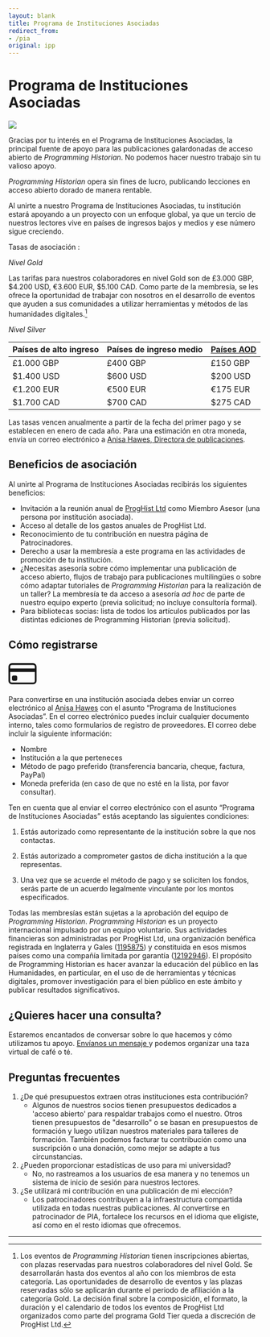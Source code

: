 ```yaml
---
layout: blank
title: Programa de Instituciones Asociadas
redirect_from: 
- /pia
original: ipp
---
```




# Programa de Instituciones Asociadas

<img src="{{site.baseurl}}/images/supporters-ipp.png" class="garnish rounded float-left" />

Gracias por tu interés en el Programa de Instituciones Asociadas, la principal fuente de apoyo para las publicaciones galardonadas de acceso abierto de *Programming Historian*. No podemos hacer nuestro trabajo sin tu valioso apoyo.  

*Programming Historian* opera sin fines de lucro, publicando lecciones en acceso abierto dorado de manera rentable.

Al unirte a nuestro Programa de Instituciones Asociadas, tu institución estará apoyando a un proyecto con un enfoque global, ya que un tercio de nuestros lectores vive en países de ingresos bajos y medios y ese número sigue creciendo. 

Tasas de asociación :

_Nivel Gold_

Las tarifas para nuestros colaboradores en nivel Gold son de £3.000 GBP, $4.200 USD, €3.600 EUR, $5.100 CAD. Como parte de la membresía, se les ofrece la oportunidad de trabajar con nosotros en el desarrollo de eventos que ayuden a sus comunidades a utilizar herramientas y métodos de las humanidades digitales.[^1]

_Nivel Silver_

| Países de alto ingreso | Países de ingreso medio | [Países AOD](http://www.oecd.org/dac/financing-sustainable-development/development-finance-standards/daclist.htm) |
| --- | --- | --- |
| £1.000 GBP  | £400 GBP | £150 GBP     |
| $1.400 USD  | $600 USD | $200 USD     |
| €1.200 EUR  | €500 EUR | €175 EUR     |
| $1.700 CAD  | $700 CAD | $275 CAD     |

Las tasas vencen anualmente a partir de la fecha del primer pago y se establecen en enero de cada año. Para una estimación en otra moneda, envía un correo electrónico a <a href="mailto:admin@programminghistorian.org">Anisa Hawes, Directora de publicaciones</a>.

## Beneficios de asociación

Al unirte al Programa de Instituciones Asociadas recibirás los siguientes beneficios:

- Invitación a la reunión anual de [ProgHist Ltd](https://beta.companieshouse.gov.uk/company/12192946) como Miembro Asesor (una persona por institución asociada).
- Acceso al detalle de los gastos anuales de ProgHist Ltd.
- Reconocimiento de tu contribución en nuestra página de Patrocinadores.
- Derecho a usar la membresía a este programa en las actividades de promoción de tu institución.
- ¿Necesitas asesoría sobre cómo implementar una publicación de acceso abierto, flujos de trabajo para publicaciones multilingües o sobre cómo adaptar tutoriales de *Programming Historian* para la realización de un taller? La membresía te da acceso a asesoría *ad hoc* de parte de nuestro equipo experto (previa solicitud; no incluye consultoría formal).
- Para bibliotecas socias: lista de todos los artículos publicados por las distintas ediciones de Programming Historian (previa solicitud).

## Cómo registrarse

<div class="alert alert-info">
<div class="float-left">
	<svg width="4em" height="4em" viewBox="0 0 16 16" class="bi bi-credit-card" fill="currentColor" xmlns="http://www.w3.org/2000/svg">
  <path fill-rule="evenodd" d="M0 4a2 2 0 0 1 2-2h12a2 2 0 0 1 2 2v8a2 2 0 0 1-2 2H2a2 2 0 0 1-2-2V4zm2-1a1 1 0 0 0-1 1v1h14V4a1 1 0 0 0-1-1H2zm13 4H1v5a1 1 0 0 0 1 1h12a1 1 0 0 0 1-1V7z"/>
  <path d="M2 10a1 1 0 0 1 1-1h1a1 1 0 0 1 1 1v1a1 1 0 0 1-1 1H3a1 1 0 0 1-1-1v-1z"/>
</svg>
</div>


Para convertirse en una institución asociada debes enviar un correo electrónico al <a href="mailto:admin@programminghistorian.org">Anisa Hawes</a> con el asunto “Programa de Instituciones Asociadas”. En el correo electrónico puedes incluir cualquier documento interno, tales como formularios de registro de proveedores. El correo debe incluir la siguiente información:

<ul>
<li>Nombre</li>
<li>Institución a la que perteneces</li>
<li>Método de pago preferido (transferencia bancaria, cheque, factura, PayPal)</li>
<li>Moneda preferida (en caso de que no esté en la lista, por favor consultar).</li>
</ul>



</div>

Ten en cuenta que al enviar el correo electrónico con el asunto “Programa de Instituciones Asociadas” estás aceptando las siguientes condiciones:

1. Estás autorizado como representante de la institución sobre la que nos contactas.

2. Estás autorizado a comprometer gastos de dicha institución a la que representas.

3. Una vez que se acuerde el método de pago y se soliciten los fondos, serás parte de un acuerdo legalmente vinculante por los montos especificados.

   

Todas las membresías están sujetas a la aprobación del equipo de *Programming Historian*. *Programming Historian* es un proyecto internacional impulsado por un equipo voluntario. Sus actividades financieras son administradas por ProgHist Ltd, una organización benéfica registrada en Inglaterra y Gales ([1195875](https://register-of-charities.charitycommission.gov.uk/charity-search/-/charity-details/5181272/charity-overview)) y constituida en esos mismos países como una compañía limitada por garantía ([12192946](https://beta.companieshouse.gov.uk/company/12192946)). El propósito de Programming Historian es hacer avanzar la educación del público en las Humanidades, en particular, en el uso de de herramientas y técnicas digitales, promover investigación para el bien público en este ámbito y publicar resultados significativos.

## ¿Quieres hacer una consulta?

Estaremos encantados de conversar sobre lo que hacemos y cómo utilizamos tu apoyo. <a href="mailto:admin@programminghistorian.org">Envíanos un mensaje </a> y podemos organizar una taza virtual de café o té.


## Preguntas frecuentes

1. ¿De qué presupuestos extraen otras instituciones esta contribución?
   - Algunos de nuestros socios tienen presupuestos dedicados a 'acceso abierto' para respaldar trabajos como el nuestro. Otros tienen presupuestos de "desarrollo" o se basan en presupuestos de formación y luego utilizan nuestros materiales para talleres de formación. También podemos facturar tu contribución como una suscripción o una donación, como mejor se adapte a tus circunstancias.
2. ¿Pueden proporcionar estadísticas de uso para mi universidad?
   - No, no rastreamos a los usuarios de esa manera y no tenemos un sistema de inicio de sesión para nuestros lectores.
3. ¿Se utilizará mi contribución en una publicación de mi elección?
   - Los patrocinadores contribuyen a la infraestructura compartida utilizada en todas nuestras publicaciones. Al convertirse en patrocinador de PIA, fortalece los recursos en el idioma que eligiste, así como en el resto idiomas que ofrecemos.

---

[^1]: Los eventos de _Programming Historian_ tienen inscripciones abiertas, con plazas reservadas para nuestros colaboradores del nivel Gold. Se desarrollarán hasta dos eventos al año con los miembros de esta categoría. Las oportunidades de desarrollo de eventos y las plazas reservadas sólo se aplicarán durante el periodo de afiliación a la categoría Gold. La decisión final sobre la composición, el formato, la duración y el calendario de todos los eventos de ProgHist Ltd organizados como parte del programa Gold Tier queda a discreción de ProgHist Ltd.  
    
